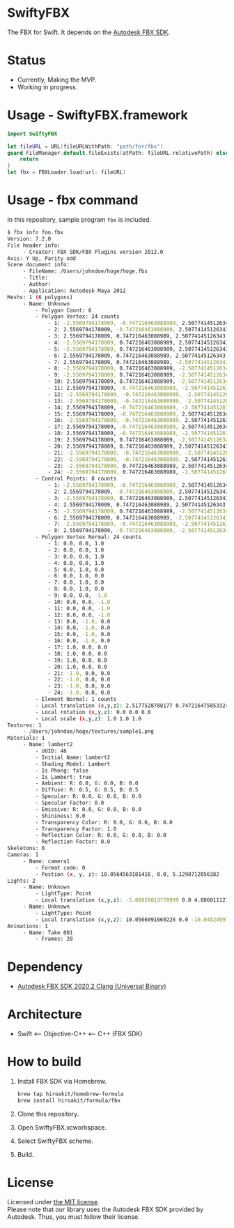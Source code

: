 # SwiftyFBX

The FBX for Swift. It depends on the [Autodesk FBX SDK](https://www.autodesk.com/developer-network/platform-technologies/fbx#).

# Status

- Currently, Making the MVP. 
- Working in progress.

# Usage - SwiftyFBX.framework

```swift
import SwiftyFBX

let fileURL = URL(fileURLWithPath: "path/for/fbx")
guard FileManager.default.fileExists(atPath: fileURL.relativePath) else {
	return
}
let fbx = FBXLoader.load(url: fileURL)
```

# Usage - fbx command

In this repository, sample program `fbx` is included.

```sh
$ fbx info foo.fbx
Version: 7.2.0
File header info:
	 - Creator: FBX SDK/FBX Plugins version 2012.0
Axis: Y Up, Parity odd
Scene document info:
	 - FileName: /Users/johndoe/hoge/hoge.fbx
	 - Title: 
	 - Author: 
	 - Application: Autodesk Maya 2012
Meshs: 1 (6 polygons)
	 - Name: Unknown
		 - Polygon Count: 6
		 - Polygon Vertex: 24 counts
			 - 1: -2.5569794178009, -0.747216463088989, 2.50774145126343
			 - 2: 2.5569794178009, -0.747216463088989, 2.50774145126343
			 - 3: 2.5569794178009, 0.747216463088989, 2.50774145126343
			 - 4: -2.5569794178009, 0.747216463088989, 2.50774145126343
			 - 5: -2.5569794178009, 0.747216463088989, 2.50774145126343
			 - 6: 2.5569794178009, 0.747216463088989, 2.50774145126343
			 - 7: 2.5569794178009, 0.747216463088989, -2.50774145126343
			 - 8: -2.5569794178009, 0.747216463088989, -2.50774145126343
			 - 9: -2.5569794178009, 0.747216463088989, -2.50774145126343
			 - 10: 2.5569794178009, 0.747216463088989, -2.50774145126343
			 - 11: 2.5569794178009, -0.747216463088989, -2.50774145126343
			 - 12: -2.5569794178009, -0.747216463088989, -2.50774145126343
			 - 13: -2.5569794178009, -0.747216463088989, -2.50774145126343
			 - 14: 2.5569794178009, -0.747216463088989, -2.50774145126343
			 - 15: 2.5569794178009, -0.747216463088989, 2.50774145126343
			 - 16: -2.5569794178009, -0.747216463088989, 2.50774145126343
			 - 17: 2.5569794178009, -0.747216463088989, 2.50774145126343
			 - 18: 2.5569794178009, -0.747216463088989, -2.50774145126343
			 - 19: 2.5569794178009, 0.747216463088989, -2.50774145126343
			 - 20: 2.5569794178009, 0.747216463088989, 2.50774145126343
			 - 21: -2.5569794178009, -0.747216463088989, -2.50774145126343
			 - 22: -2.5569794178009, -0.747216463088989, 2.50774145126343
			 - 23: -2.5569794178009, 0.747216463088989, 2.50774145126343
			 - 24: -2.5569794178009, 0.747216463088989, -2.50774145126343
		 - Control Points: 8 counts
			 - 1: -2.5569794178009, -0.747216463088989, 2.50774145126343
			 - 2: 2.5569794178009, -0.747216463088989, 2.50774145126343
			 - 3: -2.5569794178009, 0.747216463088989, 2.50774145126343
			 - 4: 2.5569794178009, 0.747216463088989, 2.50774145126343
			 - 5: -2.5569794178009, 0.747216463088989, -2.50774145126343
			 - 6: 2.5569794178009, 0.747216463088989, -2.50774145126343
			 - 7: -2.5569794178009, -0.747216463088989, -2.50774145126343
			 - 8: 2.5569794178009, -0.747216463088989, -2.50774145126343
		 - Polygon Vertex Normal: 24 counts
			 - 1: 0.0, 0.0, 1.0
			 - 2: 0.0, 0.0, 1.0
			 - 3: 0.0, 0.0, 1.0
			 - 4: 0.0, 0.0, 1.0
			 - 5: 0.0, 1.0, 0.0
			 - 6: 0.0, 1.0, 0.0
			 - 7: 0.0, 1.0, 0.0
			 - 8: 0.0, 1.0, 0.0
			 - 9: 0.0, 0.0, -1.0
			 - 10: 0.0, 0.0, -1.0
			 - 11: 0.0, 0.0, -1.0
			 - 12: 0.0, 0.0, -1.0
			 - 13: 0.0, -1.0, 0.0
			 - 14: 0.0, -1.0, 0.0
			 - 15: 0.0, -1.0, 0.0
			 - 16: 0.0, -1.0, 0.0
			 - 17: 1.0, 0.0, 0.0
			 - 18: 1.0, 0.0, 0.0
			 - 19: 1.0, 0.0, 0.0
			 - 20: 1.0, 0.0, 0.0
			 - 21: -1.0, 0.0, 0.0
			 - 22: -1.0, 0.0, 0.0
			 - 23: -1.0, 0.0, 0.0
			 - 24: -1.0, 0.0, 0.0
		 - Element Normal: 1 counts
		 - Local translation (x,y,z): 2.5177528788177 0.747216475053324 -2.61612772723135
		 - Local rotation (x,y,z): 0.0 0.0 0.0
		 - Local scale (x,y,z): 1.0 1.0 1.0
Textures: 1
	 - /Users/johndoe/hoge/textures/sample1.png
Materials: 1
	 - Name: lambert2
		 - UUID: 46
		 - Initial Name: lambert2
		 - Shading Model: Lambert
		 - Is Phong: false
		 - Is Lambert: true
		 - Ambient: R: 0.0, G: 0.0, B: 0.0
		 - Diffuse: R: 0.5, G: 0.5, B: 0.5
		 - Specular: R: 0.0, G: 0.0, B: 0.0
		 - Specular Factor: 0.0
		 - Emissive: R: 0.0, G: 0.0, B: 0.0
		 - Shininess: 0.0
		 - Transparency Color: R: 0.0, G: 0.0, B: 0.0
		 - Transparency Factor: 1.0
		 - Reflection Color: R: 0.0, G: 0.0, B: 0.0
		 - Reflection Factor: 0.0
Skeletons: 0
Cameras: 1
	 - Name: camera1
		 - Format code: 0
		 - Postion (x, y, z): 10.0564563181416, 0.0, 5.1298712056382
Lights: 2
	 - Name: Unknown
		 - LightType: Point
		 - Local translation (x,y,z): -5.08826013770999 0.0 4.80601112743787
	 - Name: Unknown
		 - LightType: Point
		 - Local translation (x,y,z): 10.0566091669226 0.0 -10.0452499700597
Animations: 1
	 - Name: Take 001
		 - Frames: 28
```

# Dependency

- [Autodesk FBX SDK 2020.2 Clang (Universal Binary)](https://www.autodesk.com/developer-network/platform-technologies/fbx-sdk-2020-2)

# Architecture

- Swift <-- Objective-C++ <-- C++ (FBX SDK)

# How to build

1. Install FBX SDK via Homebrew.
   
   ```sh
   brew tap hiroakit/homebrew-formula
   brew install hiroakit/formula/fbx
   ```
   
2. Clone this repository.
3. Open SwiftyFBX.xcworkspace.
4. Select SwiftyFBX scheme.
5. Build.

# License

Licensed under [the MIT license](./LICENSE).  
Please note that our library uses the Autodesk FBX SDK provided by Autodesk.
Thus, you must follow their license.
